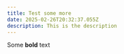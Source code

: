```yaml
---
title: Test some more
date: 2025-02-26T20:32:37.055Z
description: This is the description
---
```

Some **bold** text
